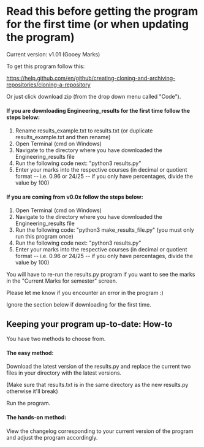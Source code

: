 # Read this before getting the program for the first time (or when updating the program)

Current version: v1.01 (Gooey Marks)

To get this program follow this:

https://help.github.com/en/github/creating-cloning-and-archiving-repositories/cloning-a-repository

Or just click download zip (from the drop down menu called "Code").

#### If you are downloading Engineering_results for the first time follow the steps below:
1. Rename results_example.txt to results.txt (or duplicate results_example.txt and then rename)
2. Open Terminal (cmd on Windows)
3. Navigate to the directory where you have downloaded the Engineering_results file
4. Run the following code next: "python3 results.py"
5. Enter your marks into the respective courses (in decimal or quotient format -- i.e. 0.96 or 24/25 -- 
if you only have percentages, divide the value by 100)

#### If you are coming from v0.0x follow the steps below:

1. Open Terminal (cmd on Windows)
2. Navigate to the directory where you have downloaded the Engineering_results file
3. Run the following code: "python3 make_results_file.py" (you must only run this program once)
4. Run the following code next: "python3 results.py"
5. Enter your marks into the respective courses 
(in decimal or quotient format -- i.e. 0.96 or 24/25 -- if you only have percentages, divide the value by 100)

You will have to re-run the results.py program if you want to see the marks in the "Current Marks for semester" screen.

Please let me know if you encounter an error in the program :)

Ignore the section below if downloading for the first time.

## Keeping your program up-to-date: How-to
You have two methods to choose from.

#### The easy method:
Download the latest version of the results.py and replace the current two files in your directory with the latest 
versions.

(Make sure that results.txt is in the same directory as the new results.py otherwise it'll break)

Run the program.

#### The hands-on method:
View the changelog corresponding to your current version of the program and adjust the program accordingly.
